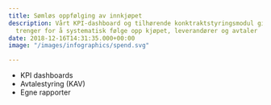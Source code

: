 ```yaml
---
title: Sømløs oppfølging av innkjøpet
description: Vårt KPI-dashboard og tilhørende konktraktstyringsmodul gir deg alt du
  trenger for å systematisk følge opp kjøpet, leverandører og avtaler​
date: 2018-12-16T14:31:35.000+00:00
image: "/images/infographics/spend.svg"

---
```

<ul><li> KPI dashboards</li> <li> Avtalestyring (KAV)</li> <li> Egne rapporter</li></ul>